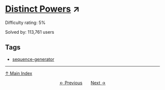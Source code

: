 # [Distinct Powers](https://projecteuler.net/problem=29) ↗️

Difficulty rating: 5%

Solved by: 113,761 users
## Tags

- [sequence-generator](../tags/sequence-generator.md)



---

[↑ Main Index](../README.md)


<div align=center><a href='28.md'>← Previous</a> &nbsp;&nbsp; &nbsp;&nbsp;  <a href='30.md'>Next →</a></div>
